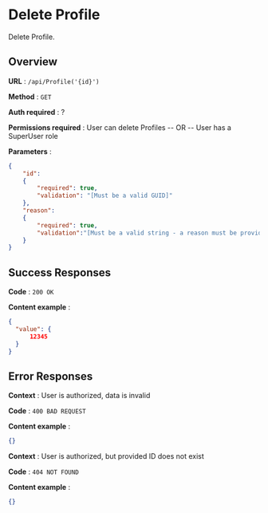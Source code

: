 # Delete Profile

Delete Profile.

## Overview

**URL** : `/api/Profile('{id}')`

**Method** : `GET`

**Auth required** : ?

**Permissions required** : User can delete Profiles  -- OR -- User has a SuperUser role

**Parameters** :

```json
{
    "id":
    {
        "required": true,
        "validation": "[Must be a valid GUID]"
    },
    "reason":
    {
        "required": true,
        "validation":"[Must be a valid string - a reason must be provided in the request]"
    }
}
```

## Success Responses

**Code** : `200 OK`

**Content example** :

```json
{
  "value": {
      12345
  }
} 
```

## Error Responses

**Context** : User is authorized, data is invalid

**Code** : `400 BAD REQUEST`

**Content example** :

```json
{}
```

**Context** : User is authorized, but provided ID does not exist

**Code** : `404 NOT FOUND`

**Content example** :

```json
{}
```
